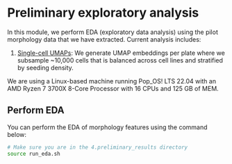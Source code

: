 # Preliminary exploratory analysis

In this module, we perform EDA (exploratory data analysis) using the pilot morphology data that we have extracted.
Current analysis includes:

1. [Single-cell UMAPs](./0.UMAP_embeddings.ipynb): We generate UMAP embeddings per plate where we subsample ~10,000 cells that is balanced across cell lines and stratified by seeding density.

We are using a Linux-based machine running Pop_OS! LTS 22.04 with an AMD Ryzen 7 3700X 8-Core Processor with 16 CPUs and 125 GB of MEM.

## Perform EDA

You can perform the EDA of morphology features using the command below:

```bash
# Make sure you are in the 4.preliminary_results directory
source run_eda.sh
```
